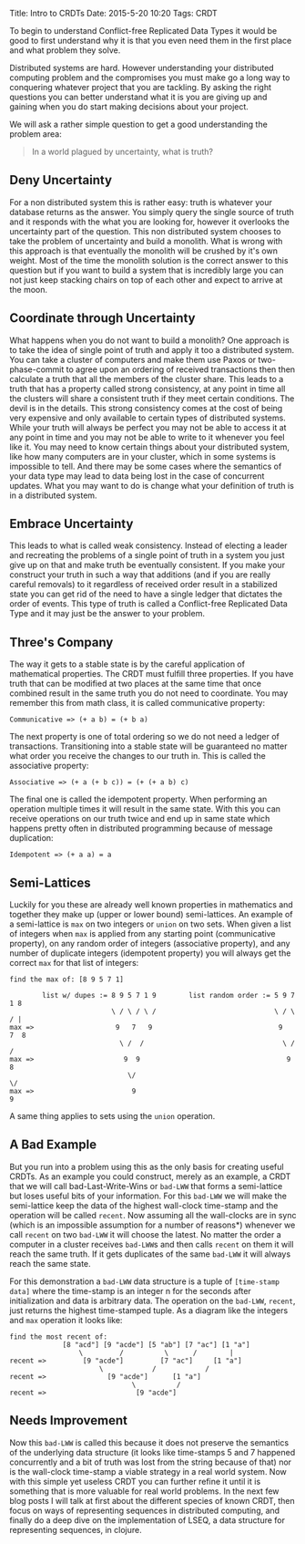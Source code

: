 Title: Intro to CRDTs
Date: 2015-5-20 10:20
Tags: CRDT

To begin to understand Conflict-free Replicated Data Types it would be good to first understand why it is that you even need them in the first place and what problem they solve.

Distributed systems are hard. However understanding your distributed computing problem and the compromises you must make go a long way to conquering whatever project that you are tackling. By asking the right questions you can better understand what it is you are giving up and gaining when you do start making decisions about your project.

We will ask a rather simple question to get a good understanding the problem area:

> In a world plagued by uncertainty, what is truth?

Deny Uncertainty
---
For a non distributed system this is rather easy: truth is whatever your database returns as the answer. You simply query the single source of truth and it responds with the what you are looking for, however it overlooks the uncertainty part of the question. This non distributed system chooses to take the problem of uncertainty and build a monolith. What is wrong with this approach is that eventually the monolith will be crushed by it's own weight. Most of the time the monolith solution is the correct answer to this question but if you want to build a system that is incredibly large you can not just keep stacking chairs on top of each other and expect to arrive at the moon.

Coordinate through Uncertainty
---
What happens when you do not want to build a monolith? One approach is to take the idea of single point of truth and apply it too a distributed system. You can take a cluster of computers and make them use Paxos or two-phase-commit to agree upon an ordering of received transactions then then calculate a truth that all the members of the cluster share. This leads to a truth that has a property called strong consistency, at any point in time all the clusters will share a consistent truth if they meet certain conditions. The devil is in the details. This strong consistency comes at the cost of being very expensive and only available to certain types of distributed systems. While your truth will always be perfect you may not be able to access it at any point in time and you may not be able to write to it whenever you feel like it. You may need to know certain things about your distributed system, like how many computers are in your cluster, which in some systems is impossible to tell. And there may be some cases where the semantics of your data type may lead to data being lost in the case of concurrent updates. What you may want to do is change what your definition of truth is in a distributed system.

Embrace Uncertainty
---
This leads to what is called weak consistency. Instead of electing a leader and recreating the problems of a single point of truth in a system you just give up on that and make truth be eventually consistent. If you make your construct your truth in such a way that additions (and if you are really careful removals) to it regardless of received order result in a stabilized state you can get rid of the need to have a single ledger that dictates the order of events. This type of truth is called a Conflict-free Replicated Data Type and it may just be the answer to your problem.

Three's Company
---
The way it gets to a stable state is by the careful application of mathematical properties. The CRDT must fulfill three properties. If you have truth that can be modified at two places at the same time that once combined result in the same truth you do not need to coordinate. You may remember this from math class, it is called communicative property:
```
Communicative => (+ a b) = (+ b a)
```
The next property is one of total ordering so we do not need a ledger of transactions. Transitioning into a stable state will be guaranteed no matter what order you receive the changes to our truth in. This is called the associative property:
```
Associative => (+ a (+ b c)) = (+ (+ a b) c)
```
The final one is called the idempotent property. When performing an operation multiple times it will result in the same state. With this you can receive operations on our truth twice and end up in same state which happens pretty often in distributed programming because of message duplication:
```
Idempotent => (+ a a) = a
```

Semi-Lattices
---
Luckily for you these are already well known properties in mathematics and together they make up (upper or lower bound) semi-lattices. An example of a semi-lattice is `max` on two integers or `union` on two sets. When given a list of integers when `max` is applied from any starting point (communicative property), on any random order of integers (associative property), and any number of duplicate integers (idempotent property) you will always get the correct `max` for that list of integers:
```
find the max of: [8 9 5 7 1]

        list w/ dupes := 8 9 5 7 1 9        list random order := 5 9 7 1 8
                         \ / \ / \ /                             \ / \ / |
max =>                    9   7   9                               9   7  8
                           \ /  /                                  \ /  /
max =>                      9  9                                    9  8
                             \/                                      \/
max =>                        9                                       9
``` 
A same thing applies to sets using the `union` operation.

A Bad Example
---
But you run into a problem using this as the only basis for creating useful CRDTs. As an example you could construct, merely as an example,  a CRDT that we will call bad-Last-Write-Wins or `bad-LWW` that forms a semi-lattice but loses useful bits of your information. For this `bad-LWW` we will make the semi-lattice keep the data of the highest wall-clock time-stamp and the operation will be called `recent`. Now assuming all the wall-clocks are in sync (which is an impossible assumption for a number of reasons*) whenever we call `recent` on two `bad-LWW` it will choose the latest. No matter the order a computer in a cluster receives `bad-LWW`s and then calls `recent` on them it will reach the same truth. If it gets duplicates of the same `bad-LWW` it will always reach the same state.

For this demonstration a `bad-LWW` data structure is a tuple of `[time-stamp data]` where the time-stamp is an integer n for the seconds after initialization and data is arbitrary data. The operation on the `bad-LWW`, `recent`, just returns the highest time-stamped tuple. As a diagram like the integers and `max` operation it looks like:
```
find the most recent of:
             [8 "acd"] [9 "acde"] [5 "ab"] [7 "ac"] [1 "a"]
                 \         /          \      /        |
recent =>         [9 "acde"]         [7 "ac"]     [1 "a"]
                      \            /            /
recent =>               [9 "acde"]      [1 "a"]
                              \          /
recent =>                      [9 "acde"]
```

Needs Improvement
---
Now this `bad-LWW` is called this because it does not preserve the semantics of the underlying data structure (it looks like time-stamps 5 and 7 happened concurrently and a bit of truth was lost from the string because of that) nor is the wall-clock time-stamp a viable strategy in a real world system. Now with this simple yet useless CRDT you can further refine it until it is something that is more valuable for real world problems. In the next few blog posts I will talk at first about the different species of known CRDT, then focus on ways of representing sequences in distributed computing, and finally do a deep dive on the implementation of LSEQ, a data structure for representing sequences, in clojure.